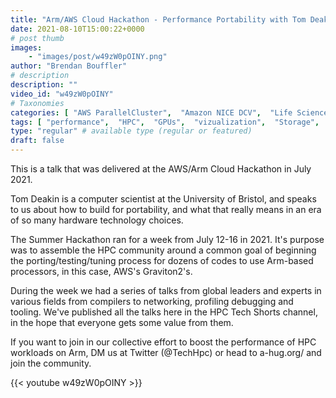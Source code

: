```yaml
---
title: "Arm/AWS Cloud Hackathon - Performance Portability with Tom Deakin"
date: 2021-08-10T15:00:22+0000
# post thumb
images:
    - "images/post/w49zW0pOINY.png"
author: "Brendan Bouffler"
# description
description: ""
video_id: "w49zW0pOINY"
# Taxonomies
categories: [ "AWS ParallelCluster",  "Amazon NICE DCV",  "Life Sciences", ]
tags: [ "performance",  "HPC",  "GPUs",  "vizualization",  "Storage",  "Lustre",  "tuning",  "Schedulers",  "Covid-19",  "CPUs",  "High Performance Computing",  "virtualization",  "EC2",  "DCV",  "porting",  "ParallelCluster",  "techshorts", ]
type: "regular" # available type (regular or featured)
draft: false
---
```


This is a talk that was delivered at the AWS/Arm Cloud Hackathon in July 2021.

Tom Deakin is a computer scientist at the University of Bristol, and speaks to us about how to build for portability, and what that really means in an era of so many hardware technology choices.

The Summer Hackathon ran for a week from July 12-16 in 2021. It's purpose was to assemble the HPC community around a common goal of beginning the porting/testing/tuning process for dozens of codes to use Arm-based processors, in this case, AWS's Graviton2's.

During the week we had a series of talks from global leaders and experts in various fields from compilers to networking, profiling debugging and tooling. We've published all the talks here in the HPC Tech Shorts channel, in the hope that everyone gets some value from them.

If you want to join in our collective effort to boost the performance of HPC workloads on Arm, DM us at Twitter (@TechHpc) or head to a-hug.org/ and join the community.

{{< youtube w49zW0pOINY >}}
